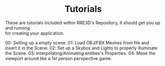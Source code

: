 <h1 align="center"><strong>Tutorials</strong></h1>
These are tutorials included within RRE3D's Repository, it should get you up and running<br>
for creating your application.

00: Setting up a empty scene.
01: Load OBJ/FBX Meshes from file and insert it in the Scene.
02: Set up a Skybox and Lights to properly illuminate the Scene.
03: Interpolating/Animating entities's Properties.
04: Move the viewport around like a 1st person perspective game.
